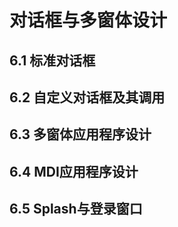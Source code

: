 # 对话框与多窗体设计

## 6.1 标准对话框

## 6.2 自定义对话框及其调用

## 6.3 多窗体应用程序设计

## 6.4 MDI应用程序设计

## 6.5 Splash与登录窗口
